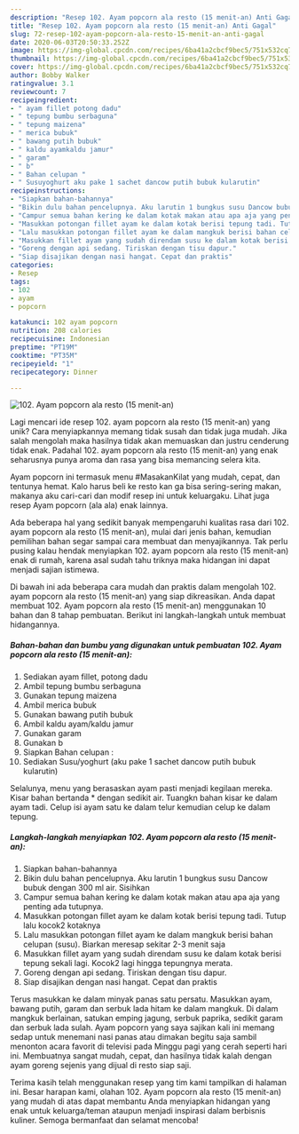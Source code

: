 ```yaml
---
description: "Resep 102. Ayam popcorn ala resto (15 menit-an) Anti Gagal"
title: "Resep 102. Ayam popcorn ala resto (15 menit-an) Anti Gagal"
slug: 72-resep-102-ayam-popcorn-ala-resto-15-menit-an-anti-gagal
date: 2020-06-03T20:50:33.252Z
image: https://img-global.cpcdn.com/recipes/6ba41a2cbcf9bec5/751x532cq70/102-ayam-popcorn-ala-resto-15-menit-an-foto-resep-utama.jpg
thumbnail: https://img-global.cpcdn.com/recipes/6ba41a2cbcf9bec5/751x532cq70/102-ayam-popcorn-ala-resto-15-menit-an-foto-resep-utama.jpg
cover: https://img-global.cpcdn.com/recipes/6ba41a2cbcf9bec5/751x532cq70/102-ayam-popcorn-ala-resto-15-menit-an-foto-resep-utama.jpg
author: Bobby Walker
ratingvalue: 3.1
reviewcount: 7
recipeingredient:
- " ayam fillet potong dadu"
- " tepung bumbu serbaguna"
- " tepung maizena"
- " merica bubuk"
- " bawang putih bubuk"
- " kaldu ayamkaldu jamur"
- " garam"
- " b"
- " Bahan celupan "
- " Susuyoghurt aku pake 1 sachet dancow putih bubuk kularutin"
recipeinstructions:
- "Siapkan bahan-bahannya"
- "Bikin dulu bahan pencelupnya. Aku larutin 1 bungkus susu Dancow bubuk dengan 300 ml air. Sisihkan"
- "Campur semua bahan kering ke dalam kotak makan atau apa aja yang penting ada tutupnya."
- "Masukkan potongan fillet ayam ke dalam kotak berisi tepung tadi. Tutup lalu kocok2 kotaknya"
- "Lalu masukkan potongan fillet ayam ke dalam mangkuk berisi bahan celupan (susu). Biarkan meresap sekitar 2-3 menit saja"
- "Masukkan fillet ayam yang sudah direndam susu ke dalam kotak berisi tepung sekali lagi. Kocok2 lagi hingga tepungnya merata."
- "Goreng dengan api sedang. Tiriskan dengan tisu dapur."
- "Siap disajikan dengan nasi hangat. Cepat dan praktis"
categories:
- Resep
tags:
- 102
- ayam
- popcorn

katakunci: 102 ayam popcorn 
nutrition: 208 calories
recipecuisine: Indonesian
preptime: "PT19M"
cooktime: "PT35M"
recipeyield: "1"
recipecategory: Dinner

---
```



![102. Ayam popcorn ala resto (15 menit-an)](https://img-global.cpcdn.com/recipes/6ba41a2cbcf9bec5/751x532cq70/102-ayam-popcorn-ala-resto-15-menit-an-foto-resep-utama.jpg)

Lagi mencari ide resep 102. ayam popcorn ala resto (15 menit-an) yang unik? Cara menyiapkannya memang tidak susah dan tidak juga mudah. Jika salah mengolah maka hasilnya tidak akan memuaskan dan justru cenderung tidak enak. Padahal 102. ayam popcorn ala resto (15 menit-an) yang enak seharusnya punya aroma dan rasa yang bisa memancing selera kita.

Ayam popcorn ini termasuk menu #MasakanKilat yang mudah, cepat, dan tentunya hemat. Kalo harus beli ke resto kan ga bisa sering-sering makan, makanya aku cari-cari dan modif resep ini untuk keluargaku. Lihat juga resep Ayam popcorn (ala ala) enak lainnya.

Ada beberapa hal yang sedikit banyak mempengaruhi kualitas rasa dari 102. ayam popcorn ala resto (15 menit-an), mulai dari jenis bahan, kemudian pemilihan bahan segar sampai cara membuat dan menyajikannya. Tak perlu pusing kalau hendak menyiapkan 102. ayam popcorn ala resto (15 menit-an) enak di rumah, karena asal sudah tahu triknya maka hidangan ini dapat menjadi sajian istimewa.


Di bawah ini ada beberapa cara mudah dan praktis dalam mengolah 102. ayam popcorn ala resto (15 menit-an) yang siap dikreasikan. Anda dapat membuat 102. Ayam popcorn ala resto (15 menit-an) menggunakan 10 bahan dan 8 tahap pembuatan. Berikut ini langkah-langkah untuk membuat hidangannya.

<!--inarticleads1-->

##### Bahan-bahan dan bumbu yang digunakan untuk pembuatan 102. Ayam popcorn ala resto (15 menit-an):

1. Sediakan  ayam fillet, potong dadu
1. Ambil  tepung bumbu serbaguna
1. Gunakan  tepung maizena
1. Ambil  merica bubuk
1. Gunakan  bawang putih bubuk
1. Ambil  kaldu ayam/kaldu jamur
1. Gunakan  garam
1. Gunakan  b
1. Siapkan  Bahan celupan :
1. Sediakan  Susu/yoghurt (aku pake 1 sachet dancow putih bubuk kularutin)


Selalunya, menu yang berasaskan ayam pasti menjadi kegilaan mereka. Kisar bahan bertanda * dengan sedikit air. Tuangkn bahan kisar ke dalam ayam tadi. Celup isi ayam satu ke dalam telur kemudian celup ke dalam tepung. 

<!--inarticleads2-->

##### Langkah-langkah menyiapkan 102. Ayam popcorn ala resto (15 menit-an):

1. Siapkan bahan-bahannya
1. Bikin dulu bahan pencelupnya. Aku larutin 1 bungkus susu Dancow bubuk dengan 300 ml air. Sisihkan
1. Campur semua bahan kering ke dalam kotak makan atau apa aja yang penting ada tutupnya.
1. Masukkan potongan fillet ayam ke dalam kotak berisi tepung tadi. Tutup lalu kocok2 kotaknya
1. Lalu masukkan potongan fillet ayam ke dalam mangkuk berisi bahan celupan (susu). Biarkan meresap sekitar 2-3 menit saja
1. Masukkan fillet ayam yang sudah direndam susu ke dalam kotak berisi tepung sekali lagi. Kocok2 lagi hingga tepungnya merata.
1. Goreng dengan api sedang. Tiriskan dengan tisu dapur.
1. Siap disajikan dengan nasi hangat. Cepat dan praktis


Terus masukkan ke dalam minyak panas satu persatu. Masukkan ayam, bawang putih, garam dan serbuk lada hitam ke dalam mangkuk. Di dalam mangkuk berlainan, satukan emping jagung, serbuk paprika, sedikit garam dan serbuk lada sulah. Ayam popcorn yang saya sajikan kali ini memang sedap untuk menemani nasi panas atau dimakan begitu saja sambil menonton acara favorit di televisi pada Minggu pagi yang cerah seperti hari ini. Membuatnya sangat mudah, cepat, dan hasilnya tidak kalah dengan ayam goreng sejenis yang dijual di resto siap saji. 

Terima kasih telah menggunakan resep yang tim kami tampilkan di halaman ini. Besar harapan kami, olahan 102. Ayam popcorn ala resto (15 menit-an) yang mudah di atas dapat membantu Anda menyiapkan hidangan yang enak untuk keluarga/teman ataupun menjadi inspirasi dalam berbisnis kuliner. Semoga bermanfaat dan selamat mencoba!
